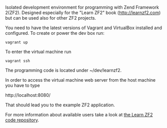 Isolated development environment for programming with Zend Framework 2(ZF2).
Designed especially for the "Learn ZF2" book (http://learnzf2.com) but can be used also for other ZF2 projects.

You need to have the latest versions of Vagrant and VirtualBox installed and configured.
To create or power the dev box run:

`vagrant up`

To enter the virtual machine run

`vagrant ssh`

The programming code is located under ~/dev/learnzf2.

In order to access the virtual machine web server from the host machine you have to type

http://localhost:8080/

That should lead you to the example ZF2 application.

For more information about available users take a look at [the Learn ZF2 code repository](https://github.com/slaff/learnzf2#application-users).
